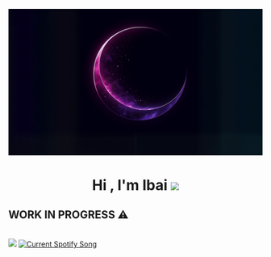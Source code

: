 [![Ibaigz](./fondo.png)](https://ibaigz.com) 
<br>
<h1 align="center">Hi , I'm Ibai <img src="https://media.giphy.com/media/hvRJCLFzcasrR4ia7z/giphy.gif" width="35"></h1>

## WORK IN PROGRESS :warning:
<br>

<img src="https://discord.c99.nl/widget/theme-3/842762466428452925.png" /> 
<a href="https://github.com/tthn0/Spotify-Readme">
  <img src="https://ibaigz.vercel.app/api" alt="Current Spotify Song">
</a>
<br>

	

	


